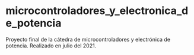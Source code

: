 # microcontroladores_y_electronica_de_potencia
Proyecto final de la cátedra de microcontroladores y electrónica de potencia. Realizado en julio del 2021.
